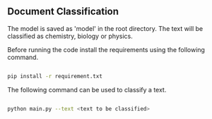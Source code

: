 ## Document Classification

The model is saved as 'model' in the root directory. The text will be classified as chemistry, biology or physics. 

Before running the code install the requirements using the following command.

```bash

pip install -r requirement.txt

```

The following command can be used to classify a text.

```bash

python main.py --text <text to be classified>

```
